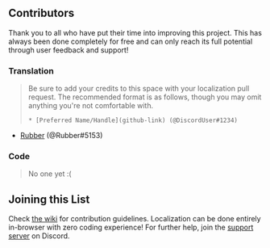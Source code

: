 ## Contributors
Thank you to all who have put their time into improving this project. This has always been done completely for free and can only reach its full potential through user feedback and support!

### Translation
> Be sure to add your credits to this space with your localization pull request. The recommended format is as follows, though you may omit anything you're not comfortable with.
> ```
> * [Preferred Name/Handle](github-link) (@DiscordUser#1234)
> ```
* [Rubber](https://github.com/RubblaBubbla) (@Rubber#5153)


### Code
> No one yet :(


## Joining this List
Check [the wiki](https://github.com/Firefly042/ultimate-assistant-pycord/wiki/Contributing) for contribution guidelines. Localization can be done entirely in-browser with zero coding experience!
For further help, join the [support server](https://discord.gg/VZYKBptWFJ) on Discord.
